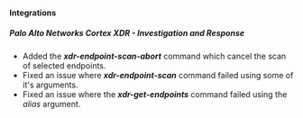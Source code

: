 
#### Integrations
##### Palo Alto Networks Cortex XDR - Investigation and Response
- Added the ***xdr-endpoint-scan-abort*** command which cancel the scan of selected endpoints.
- Fixed an issue where ***xdr-endpoint-scan*** command failed using some of it's arguments.
- Fixed an issue where the ***xdr-get-endpoints*** command failed using the *alias* argument.
